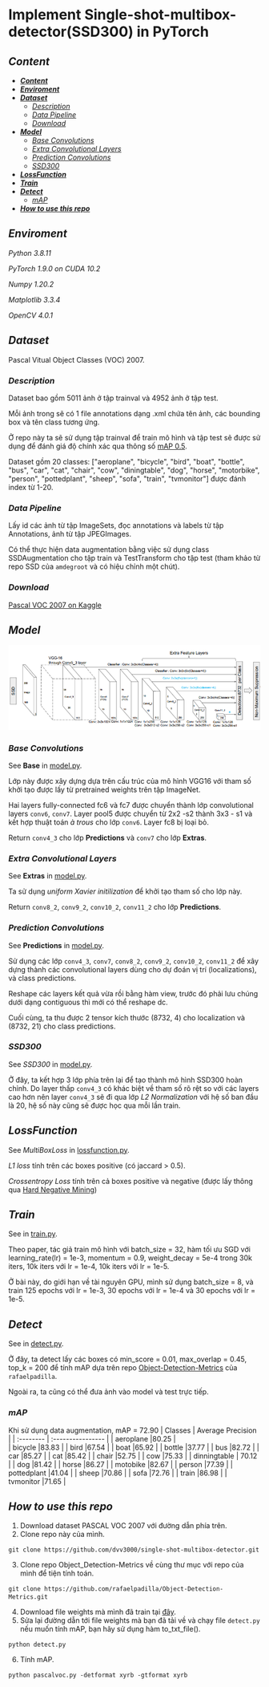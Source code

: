 # Implement Single-shot-multibox-detector(SSD300) in PyTorch 


## ***Content***

  - [***Content***](#content)
  - [***Enviroment***](#enviroment)
  - [***Dataset***](#dataset)
    - [*Description*](#description)
    - [*Data Pipeline*](#data-pipeline)
    - [*Download*](#download)
  - [***Model***](#model)
    - [*Base Convolutions*](#base-convolutions)
    - [*Extra Convolutional Layers*](#extra-convolutional-layers)
    - [*Prediction Convolutions*](#prediction-convolutions)
    - [*SSD300*](#ssd300)
  - [***LossFunction***](#lossfunction)
  - [***Train***](#train)
  - [***Detect***](#detect)
    - [*mAP*](#map)
  - [***How to use this repo***](#how-to-use-this-repo)

## ***Enviroment***
*Python 3.8.11*

*PyTorch 1.9.0 on CUDA 10.2*

*Numpy 1.20.2*

*Matplotlib 3.3.4*

*OpenCV 4.0.1*

## ***Dataset***
Pascal Vitual Object Classes (VOC) 2007.
### *Description*
Dataset bao gồm 5011 ảnh ở tập trainval và 4952 ảnh ở tập test.

Mỗi ảnh trong sẽ có 1 file annotations dạng .xml chứa tên ảnh, các bounding box và tên class tương ứng. 

Ở repo này ta sẽ sử dụng tập trainval để train mô hình và tập test sẽ được sử dụng để đánh giá độ chính xác qua thông số [mAP 0.5](https://jonathan-hui.medium.com/map-mean-average-precision-for-object-detection-45c121a31173).

Dataset gồm 20 classes: ["aeroplane", "bicycle", "bird",  "boat", "bottle", 
               "bus", "car", "cat", "chair", "cow", "diningtable",
               "dog", "horse", "motorbike", "person", "pottedplant",
               "sheep", "sofa", "train", "tvmonitor"]
được đánh index từ 1-20.

### *Data Pipeline*
Lấy id các ảnh từ tập ImageSets, đọc annotations và labels từ tập Annotations, ảnh từ tập JPEGImages.

Có thể thực hiện data augmentation bằng việc sử dụng class SSDAugmentation cho tập train và TestTransform cho tập test (tham khảo từ repo SSD của `amdegroot` và có hiệu chỉnh một chút).
### *Download*
<a href='https://www.kaggle.com/zaraks/pascal-voc-2007'>Pascal VOC 2007 on Kaggle </a>
## ***Model***
![Mô hình](data/structures.png)
### *Base Convolutions*
See **Base** in [model.py](model.py).

Lớp này được xây dựng dựa trên cấu trúc của mô hình VGG16 với tham số khởi tạo được lấy từ pretrained weights trên tập ImageNet.

Hai layers fully-connected fc6 và fc7 được chuyển thành lớp convolutional layers `conv6`, `conv7`. Layer pool5 được chuyển từ 2x2 -s2 thành 3x3 - s1 và kết hợp thuật toán *à trous* cho lớp `conv6`. Layer fc8 bị loại bỏ. 

Return `conv4_3` cho lớp **Predictions** và `conv7` cho lớp **Extras**.

### *Extra Convolutional Layers*
See **Extras** in [model.py](model.py).

Ta sử dụng *uniform Xavier initilization* để khởi tạo tham số cho lớp này.

Return `conv8_2`, `conv9_2`, `conv10_2`, `conv11_2` cho lớp **Predictions**.
### *Prediction Convolutions*
See **Predictions** in [model.py](model.py).

Sử dụng các lớp `conv4_3`, `conv7`, `conv8_2`, `conv9_2`, `conv10_2`, `conv11_2` để xây dựng thành các convolutional layers dùng cho dự đoán vị trí (localizations), và class predictions.

Reshape các layers kết quả vừa rồi bằng hàm view, trước đó phải lưu chúng dưới dạng contiguous thì mới có thể reshape dc.

Cuối cùng, ta thu được 2 tensor kích thước (8732, 4) cho localization và (8732, 21) cho class predictions.
### *SSD300*
See *SSD300* in [model.py](model.py).

Ở đây, ta kết hợp 3 lớp phía trên lại để tạo thành mô hình SSD300 hoàn chỉnh. Do layer thấp `conv4_3` có khác biệt về tham số rõ rệt so với các layers cao hơn nên layer `conv4_3` sẽ đi qua lớp *L2 Normalization* với hệ số ban đầu là 20, hệ số này cũng sẽ được học qua mỗi lần train.


## ***LossFunction***
See *MultiBoxLoss* in [lossfunction.py](lossfunction.py).

*L1 loss* tính trên các boxes positive (có jaccard > 0.5).

*Crossentropy Loss* tính trên cả boxes positive và negative (được lấy thông qua [Hard Negative Mining](data/hard_negative_mining.png))


## ***Train***
See in [train.py](train.py).

Theo paper, tác giả train mô hình với batch_size = 32, hàm tối ưu SGD với learning_rate(lr) = 1e-3, momentum = 0.9, weight_decay = 5e-4 trong 30k iters, 10k iters với lr = 1e-4, 10k iters với lr = 1e-5.

Ở bài này, do giới hạn về tài nguyên GPU, mình sử dụng batch_size = 8, và train 125 epochs với lr = 1e-3, 30 epochs với lr = 1e-4 và 30 epochs với lr = 1e-5.

## ***Detect***
See in [detect.py](detect.py).

Ở đây, ta detect lấy các boxes có min_score = 0.01, max_overlap = 0.45, top_k = 200 để tính mAP dựa trên repo [Object-Detection-Metrics](https://github.com/rafaelpadilla/Object-Detection-Metrics) của `rafaelpadilla`. 

Ngoài ra, ta cũng có thể đưa ảnh vào model và test trực tiếp.

### *mAP*
Khi sử dụng data augmentation, mAP = 72.90
| Classes   | Average Precision | 
| :-------- | :---------------- | 
| aeroplane |80.25              |  
| bicycle   |83.83              | 
| bird |67.54                   | 
| boat |65.92                   | 
| bottle |37.77                 | 
| bus |82.72                    | 
| car |85.27                    | 
| cat |85.42                    | 
| chair |52.75                  | 
| cow |75.33                    | 
| dinningtable | 70.12          | 
| dog |81.42                    | 
| horse |86.27                  | 
| motobike |82.67               | 
| person |77.39                 | 
| pottedplant |41.04            | 
| sheep |70.86                  | 
| sofa |72.76                   | 
| train |86.98                  | 
| tvmonitor |71.65              | 

## ***How to use this repo***

1. Download dataset PASCAL VOC 2007 với đường dẫn phía trên.
2. Clone repo này của mình.
``` 
git clone https://github.com/dvv3000/single-shot-multibox-detector.git
```
3. Clone repo Object_Detection-Metrics về cùng thư mục với repo của mình để tiện tính toán.
```
git clone https://github.com/rafaelpadilla/Object-Detection-Metrics.git
```
4. Download file weights mà mình đã train tại [đây](https://drive.google.com/file/d/1Vp0NVHwuvUyivY_8tBumcgYS5wJhNXpE/view?usp=sharing).
5. Sửa lại đường dẫn tới file weights mà bạn đã tải về và chạy file `detect.py` nếu muốn tính mAP, bạn hãy sử dụng hàm to_txt_file().
```
python detect.py
```
6. Tính mAP.
```
python pascalvoc.py -detformat xyrb -gtformat xyrb
```



